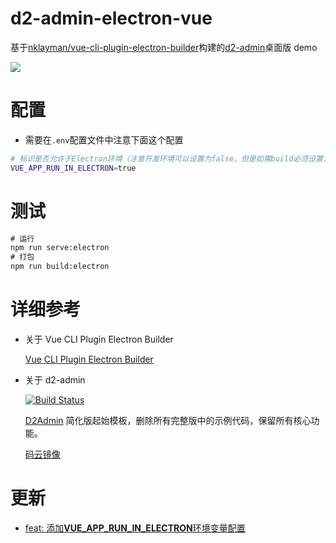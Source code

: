 # d2-admin-electron-vue

基于[nklayman/vue-cli-plugin-electron-builder](https://github.com/nklayman/vue-cli-plugin-electron-builder)构建的[d2-admin](https://github.com/d2-projects/d2-admin)桌面版 demo

![](https://ws1.sinaimg.cn/large/006tNbRwgy1fwa44w5ylgj318g0xct9s.jpg)

# 配置

- 需要在`.env`配置文件中注意下面这个配置

```bash
# 标识是否允许于Electron环境（注意开发环境可以设置为false，但是如需build必须设置为true）
VUE_APP_RUN_IN_ELECTRON=true
```

# 测试

```cmd
# 运行
npm run serve:electron
# 打包
npm run build:electron
```

# 详细参考

- 关于 Vue CLI Plugin Electron Builder

  [Vue CLI Plugin Electron Builder](https://nklayman.github.io/vue-cli-plugin-electron-builder/guide/#installation)

- 关于 d2-admin

  [![Build Status](https://www.travis-ci.org/d2-projects/d2-admin-start-kit.svg?branch=master)](https://www.travis-ci.org/d2-projects/d2-admin-start-kit)

  [D2Admin](https://github.com/d2-projects/d2-admin) 简化版起始模板，删除所有完整版中的示例代码，保留所有核心功能。

  [码云镜像](https://gitee.com/fairyever/d2-admin-start-kit)

# 更新

- [feat: 添加**VUE_APP_RUN_IN_ELECTRON**环境变量配置](https://github.com/Jiiiiiin/d2-admin-electron-vue/commit/48150286d2e9509887db6b03021a3ca244cbba8c)
